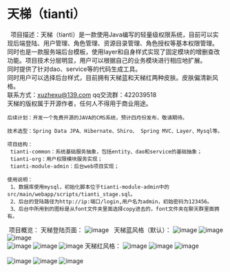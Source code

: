 # 天梯（tianti）

    项目描述：天梯（tianti）是一款使用Java编写的轻量级权限系统，目前可以实现后端登陆、用户管理、角色管理、资源目录管理、角色授权等基本权限管理。<br>
    同时也是一款服务端后台模板，使用layer和自身样式实现了固定模块的增删查改功能。项目技术分层明显，用户可以根据自己的业务模块进行相应地扩展。<br>
    同时提供了针对dao、service等的代码生成工具。<br>
    同时用户可以选择后台样式，目前拥有天梯蓝和天梯红两种皮肤。皮肤偏清新风格。<br>
    联系方式：xuzhexu@139.com qq交流群：422039518<br>
    天梯的版权属于开源作者，任何人不得用于商业用途。<br>
    
    后续计划：开发一个免费开源的JAVA的CMS系统，预计四月份发布，敬请期待。
    
    技术选型：Spring Data JPA、Hibernate、Shiro、 Spring MVC、Layer、Mysql等。
    
    项目结构：
     tianti-common：系统基础服务抽象，包括entity、dao和service的基础抽象；
     tianti-org：用户权限模块服务实现；
     tianti-module-admin：后台web项目实现；
  
    使用说明：
     1、数据库使用mysql，初始化脚本位于tianti-module-admin中的src/main/webapp/scripts/tianti_stage.sql。
     2、后台的登陆路径为http://ip:端口/login,用户名为admin，初始密码为123456。
     3、后台中所用到的图标是从font文件夹里面选择copy进去的，font文件夹在聊天群里面拥有。
  
   项目概览：
     天梯登陆页面：
    ![image](https://raw.githubusercontent.com/xujeff/tianti/master/screenshots/login.png)  
     天梯蓝风格（默认）：
    ![image](https://raw.githubusercontent.com/xujeff/tianti/master/screenshots/userlist.png)
    ![image](https://raw.githubusercontent.com/xujeff/tianti/master/screenshots/rolelist.png)
    ![image](https://raw.githubusercontent.com/xujeff/tianti/master/screenshots/menulist.png)                                           
    ![image](https://raw.githubusercontent.com/xujeff/tianti/master/screenshots/roleset.png)
    ![image](https://raw.githubusercontent.com/xujeff/tianti/master/screenshots/updatePwd.png)
    ![image](https://raw.githubusercontent.com/xujeff/tianti/master/screenshots/skin.png)
   天梯红风格：
    ![image](https://raw.githubusercontent.com/xujeff/tianti/master/screenshots/red/userlist.png)
    ![image](https://raw.githubusercontent.com/xujeff/tianti/master/screenshots/red/rolelist.png)
    ![image](https://raw.githubusercontent.com/xujeff/tianti/master/screenshots/red/menulist.png)                                       
    ![image](https://raw.githubusercontent.com/xujeff/tianti/master/screenshots/red/roleSet.png)
    ![image](https://raw.githubusercontent.com/xujeff/tianti/master/screenshots/red/updatePwd.png)
    ![image](https://raw.githubusercontent.com/xujeff/tianti/master/screenshots/red/skin.png)
    